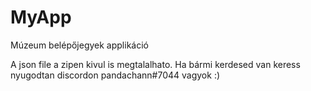 # MyApp
Múzeum belépőjegyek applikáció

A json file a zipen kivul is megtalalhato. Ha bármi kerdesed van keress nyugodtan discordon pandachann#7044 vagyok :)
